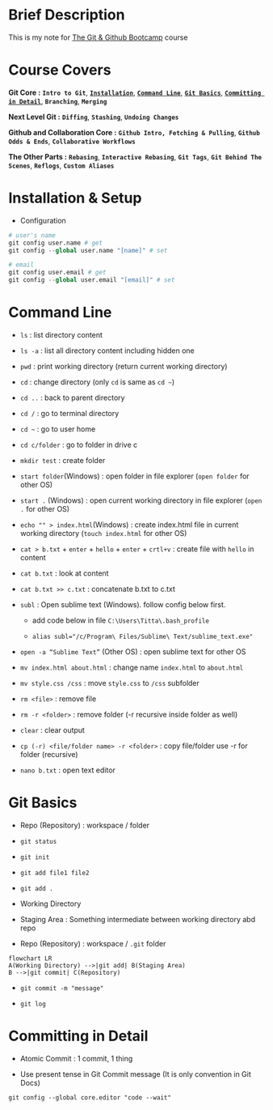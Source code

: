 # Brief Description

This is my note for [The Git & Github Bootcamp](https://www.udemy.com/course/git-and-github-bootcamp/) course

# Course Covers

**Git Core :** **`Intro to Git`**, [**`Installation`**](#installation--setup), [**`Command Line`**](#command-line), [**`Git Basics`**](#git-basics), [**`Committing in Detail`**](#committing-in-detail), **`Branching`**, **`Merging`**

**Next Level Git :** **`Diffing`**, **`Stashing`**, **`Undoing Changes`**

**Github and Collaboration Core :** **`Github Intro, Fetching & Pulling`**, **`Github Odds & Ends`**, **`Collaborative Workflows`**

**The Other Parts :** **`Rebasing`**, **`Interactive Rebasing`**, **`Git Tags`**, **`Git Behind The Scenes`**, **`Reflogs`**, **`Custom Aliases`**

# Installation & Setup

- Configuration

```python
# user's name
git config user.name # get
git config --global user.name "[name]" # set

# email
git config user.email # get
git config --global user.email "[email]" # set
```

# Command Line

- `ls` : list directory content

- `ls -a` : list all directory content including hidden one

- `pwd` : print working directory (return current working directory)

- `cd` : change directory (only `cd` is same as `cd ~`)

- `cd ..` : back to parent directory

- `cd /` : go to terminal directory

- `cd ~` : go to user home

- `cd c/folder` : go to folder in drive c

- `mkdir test` : create folder

- `start folder`(Windows) : open folder in file explorer (`open folder` for other OS)

- `start .` (Windows) : open current working directory in file explorer (`open .` for other OS)

- `echo "" > index.html`(Windows) : create index.html file in current working directory (`touch index.html` for other OS)

- `cat > b.txt` + `enter` + `hello` + `enter` + `crtl+v` : create file with `hello` in content

- `cat b.txt` : look at content

- `cat b.txt >> c.txt` : concatenate b.txt to c.txt

- `subl` : Open sublime text (Windows). follow config below first.

  - add code below in file `C:\Users\Titta\.bash_profile`

  - `alias subl="/c/Program\ Files/Sublime\ Text/sublime_text.exe"`

- `open -a “Sublime Text”` (Other OS) : open sublime text for other OS

- `mv index.html about.html` : change name `index.html` to `about.html`

- `mv style.css /css` : move `style.css` to `/css` subfolder

- `rm <file>` : remove file

- `rm -r <folder>` : remove folder (-r recursive inside folder as well)

- `clear` : clear output

- `cp (-r) <file/folder name> -r <folder>` : copy file/folder use -r for folder (recursive)

- `nano b.txt` : open text editor

# Git Basics

- Repo (Repository) : workspace / folder

- `git status`

- `git init`

- `git add file1 file2`

- `git add .`

- Working Directory

- Staging Area : Something intermediate between working directory abd repo

- Repo (Repository) : workspace / `.git` folder

```mermaid
flowchart LR
A(Working Directory) -->|git add| B(Staging Area)
B -->|git commit| C(Repository)
```

- `git commit -m "message"`

- `git log`

# Committing in Detail

- Atomic Commit : 1 commit, 1 thing

- Use present tense in Git Commit message (It is only convention in Git Docs)

```
git config --global core.editor "code --wait"
```
